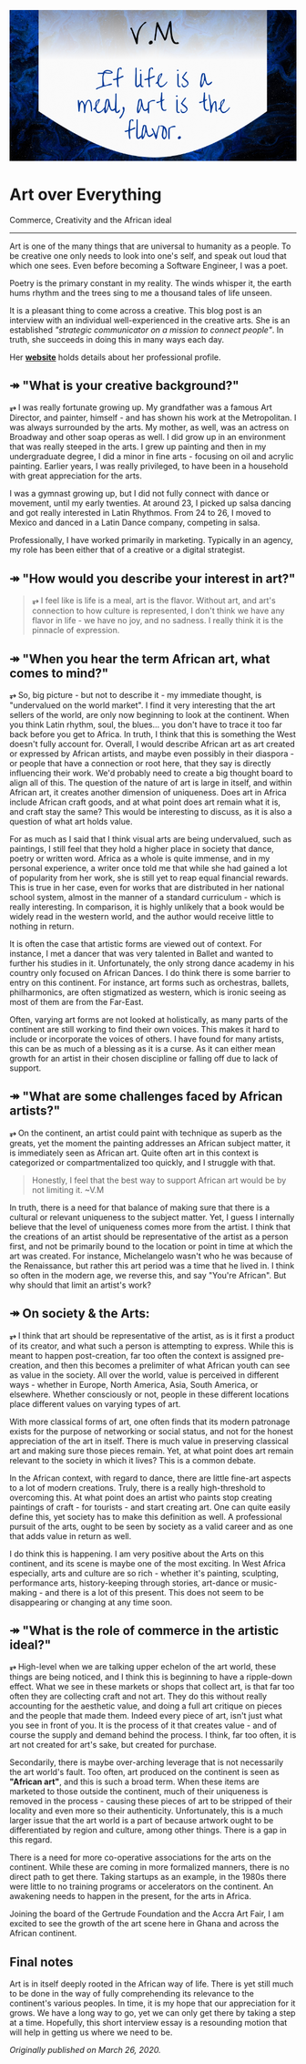 ![Cover Image](./art-interview-cover.jpg)

# Art over Everything

Commerce, Creativity and the African ideal

---

Art is one of the many things that are universal to humanity as a people. To be creative one only needs to look into one's self, and speak out loud that which one sees. Even before becoming a Software Engineer, I was a poet. 

Poetry is the primary constant in my reality. The winds whisper it, the earth hums rhythm and the trees sing to me a thousand tales of life unseen.

It is a pleasant thing to come across a creative. This blog post is an interview with an individual well-experienced in the creative arts. She is an established _"strategic communicator on a mission to connect people"_. In truth, she succeeds in doing this in many ways each day. 

Her **[website](http://www.veronicamulhall.com/about)** holds details about her professional profile.

## ↠ "What is your creative background?"

**⥅** I was really fortunate growing up. My grandfather was a famous Art Director, and painter, himself - and has shown his work at the Metropolitan. I was always surrounded by the arts. My mother, as well, was an actress on Broadway and other soap operas as well. I did grow up in an environment that was really steeped in the arts. I grew up painting and then in my undergraduate degree, I did a minor in fine arts - focusing on oil and acrylic painting. Earlier years, I was really privileged, to have been in a household with great appreciation for the arts.

I was a gymnast growing up, but I did not fully connect with dance or movement, until my early twenties. At around 23, I picked up salsa dancing and got really interested in Latin Rhythmos. From 24 to 26, I moved to Mexico and danced in a Latin Dance company, competing in salsa.

Professionally, I have worked primarily in marketing. Typically in an agency, my role has been either that of a creative or a digital strategist.

## ↠ "How would you describe your interest in art?"

> **⥅** I feel like is life is a meal, art is the flavor. Without art, and art's connection to how culture is represented, I don't think we have any flavor in life - we have no joy, and no sadness. I really think it is the pinnacle of expression.

## ↠ "When you hear the term African art, what comes to mind?"

**⥅** So, big picture - but not to describe it - my immediate thought, is "undervalued on the world market". I find it very interesting that the art sellers of the world, are only now beginning to look at the continent. When you think Latin rhythm, soul, the blues... you don't have to trace it too far back before you get to Africa. In truth, I think that this is something the West doesn't fully account for. Overall, I would describe African art as art created or expressed by African artists, and maybe even possibly in their diaspora - or people that have a connection or root here, that they say is directly influencing their work. We'd probably need to create a big thought board to align all of this. The question of the nature of art is large in itself, and within African art, it creates another dimension of uniqueness. Does art in Africa include African craft goods, and at what point does art remain what it is, and craft stay the same? This would be interesting to discuss, as it is also a question of what art holds value.

For as much as I said that I think visual arts are being undervalued, such as paintings, I still feel that they hold a higher place in society that dance, poetry or written word. Africa as a whole is quite immense, and in my personal experience, a writer once told me that while she had gained a lot of popularity from her work, she is still yet to reap equal financial rewards. This is true in her case, even for works that are distributed in her national school system, almost in the manner of a standard curriculum - which is really interesting. In comparison, it is highly unlikely that a book would be widely read in the western world, and the author would receive little to nothing in return.

It is often the case that artistic forms are viewed out of context. For instance, I met a dancer that was very talented in Ballet and wanted to further his studies in it. Unfortunately, the only strong dance academy in his country only focused on African Dances. I do think there is some barrier to entry on this continent. For instance, art forms such as orchestras, ballets, philharmonics, are often stigmatized as western, which is ironic seeing as most of them are from the Far-East.

Often, varying art forms are not looked at holistically, as many parts of the continent are still working to find their own voices. This makes it hard to include or incorporate the voices of others. I have found for many artists, this can be as much of a blessing as it is a curse. As it can either mean growth for an artist in their chosen discipline or falling off due to lack of support.

## ↠ "What are some challenges faced by African artists?"

**⥅** On the continent, an artist could paint with technique as superb as the greats, yet the moment the painting addresses an African subject matter, it is immediately seen as African art. Quite often art in this context is categorized or compartmentalized too quickly, and I struggle with that.

> Honestly, I feel that the best way to support African art would be by not limiting it. ~V.M

In truth, there is a need for that balance of making sure that there is a cultural or relevant uniqueness to the subject matter. Yet, I guess I internally believe that the level of uniqueness comes more from the artist. I think that the creations of an artist should be representative of the artist as a person first, and not be primarily bound to the location or point in time at which the art was created. For instance, Michelangelo wasn't who he was because of the Renaissance, but rather this art period was a time that he lived in. I think so often in the modern age, we reverse this, and say "You're African". But why should that limit an artist's work?

## ↠ On society & the Arts:

**⥅** I think that art should be representative of the artist, as is it first a product of its creator, and what such a person is attempting to express. While this is meant to happen post-creation, far too often the context is assigned pre-creation, and then this becomes a prelimiter of what African youth can see as value in the society. All over the world, value is perceived in different ways - whether in Europe, North America, Asia, South America, or elsewhere. Whether consciously or not, people in these different locations place different values on varying types of art.

With more classical forms of art, one often finds that its modern patronage exists for the purpose of networking or social status, and not for the honest appreciation of the art in itself. There is much value in preserving classical art and making sure those pieces remain. Yet, at what point does art remain relevant to the society in which it lives? This is a common debate.

In the African context, with regard to dance, there are little fine-art aspects to a lot of modern creations. Truly, there is a really high-threshold to overcoming this. At what point does an artist who paints stop creating paintings of craft - for tourists - and start creating art. One can quite easily define this, yet society has to make this definition as well. A professional pursuit of the arts, ought to be seen by society as a valid career and as one that adds value in return as well.

I do think this is happening. I am very positive about the Arts on this continent, and its scene is maybe one of the most exciting. In West Africa especially, arts and culture are so rich - whether it's painting, sculpting, performance arts, history-keeping through stories, art-dance or music-making - and there is a lot of this present. This does not seem to be disappearing or changing at any time soon.

## ↠ "What is the role of commerce in the artistic ideal?"

**⥅** High-level when we are talking upper echelon of the art world, these things are being noticed, and I think this is beginning to have a ripple-down effect. What we see in these markets or shops that collect art, is that far too often they are collecting craft and not art. They do this without really accounting for the aesthetic value, and doing a full art critique on pieces and the people that made them. Indeed every piece of art, isn't just what you see in front of you. It is the process of it that creates value - and of course the supply and demand behind the process. I think, far too often, it is art not created for art's sake, but created for purchase.

Secondarily, there is maybe over-arching leverage that is not necessarily the art world's fault. Too often, art produced on the continent is seen as **"African art"**, and this is such a broad term. When these items are marketed to those outside the continent, much of their uniqueness is removed in the process - causing these pieces of art to be stripped of their locality and even more so their authenticity. Unfortunately, this is a much larger issue that the art world is a part of because artwork ought to be differentiated by region and culture, among other things. There is a gap in this regard.

There is a need for more co-operative associations for the arts on the continent. While these are coming in more formalized manners, there is no direct path to get there. Taking startups as an example, in the 1980s there were little to no training programs or accelerators on the continent. An awakening needs to happen in the present, for the arts in Africa.

Joining the board of the Gertrude Foundation and the Accra Art Fair, I am excited to see the growth of the art scene here in Ghana and across the African continent.

## Final notes

Art is in itself deeply rooted in the African way of life. There is yet still much to be done in the way of fully comprehending its relevance to the continent's various peoples. In time, it is my hope that our appreciation for it grows. We have a long way to go, yet we can only get there by taking a step at a time. Hopefully, this short interview essay is a resounding motion that will help in getting us where we need to be.

_Originally published on March 26, 2020._
